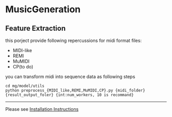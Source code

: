 # MusicGeneration

## Feature Extraction

this porject provide following repercussions for midi format files:

* MIDI-like
* REMI
* MuMIDI
* CP(to do)

 you can transform midi into sequence data as following steps

```shell
cd mg/model/utils
python preprocess_{MIDI_like,REMI,MuMIDI,CP}.py {midi_folder} {result_output_foler} {int:num_workers, 10 is recommand}
```



***

Please see [Installation Instructions](https://github.com/SJTMusicTeam/MusicGeneration/wiki/Installation-Instructions)

